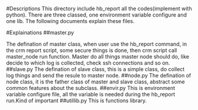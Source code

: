 #Descriptions
This directory include hb_report all the codes(implement with python). There are three classed, one environment variable configure and one lib. The following documents explain these files.

#Explainations
##master.py

The defination of master class, when user use the hb_report command, in the crm report script, some secure things is done, then crm script call master_node run function. Master do all things  master node should do, like decide to which log is collected, check ssh connections and so on.
##slave.py
The defination of slave class, this is a simple class, do collect log things and send the resule to master node.
##node.py
The defination of node class, it is the father class of master and slave class, abstract some common features about the subclass.
##envir.py
This is environment variable configure file, all the  variable is needed during the hb_report run.Kind of important
##utillib.py
This is functions library.
